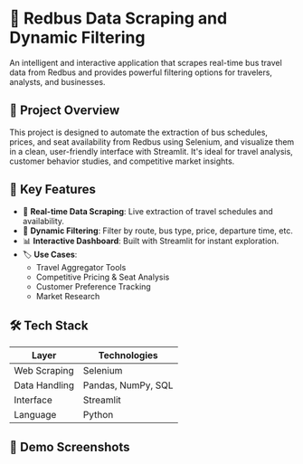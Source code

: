 # 🚌 Redbus Data Scraping and Dynamic Filtering

An intelligent and interactive application that scrapes real-time bus travel data from Redbus and provides powerful filtering options for travelers, analysts, and businesses.

## 🚀 Project Overview

This project is designed to automate the extraction of bus schedules, prices, and seat availability from Redbus using Selenium, and visualize them in a clean, user-friendly interface with Streamlit. It's ideal for travel analysis, customer behavior studies, and competitive market insights.

## 🎯 Key Features

- 🔄 **Real-time Data Scraping**: Live extraction of travel schedules and availability.
- 🧠 **Dynamic Filtering**: Filter by route, bus type, price, departure time, etc.
- 📊 **Interactive Dashboard**: Built with Streamlit for instant exploration.
- 🏷️ **Use Cases**:
  - Travel Aggregator Tools
  - Competitive Pricing & Seat Analysis
  - Customer Preference Tracking
  - Market Research

## 🛠️ Tech Stack

| Layer           | Technologies                  |
|----------------|-------------------------------|
| Web Scraping   | Selenium                      |
| Data Handling  | Pandas, NumPy, SQL             |
| Interface      | Streamlit                      |
| Language       | Python                         |

## 📸 Demo Screenshots


